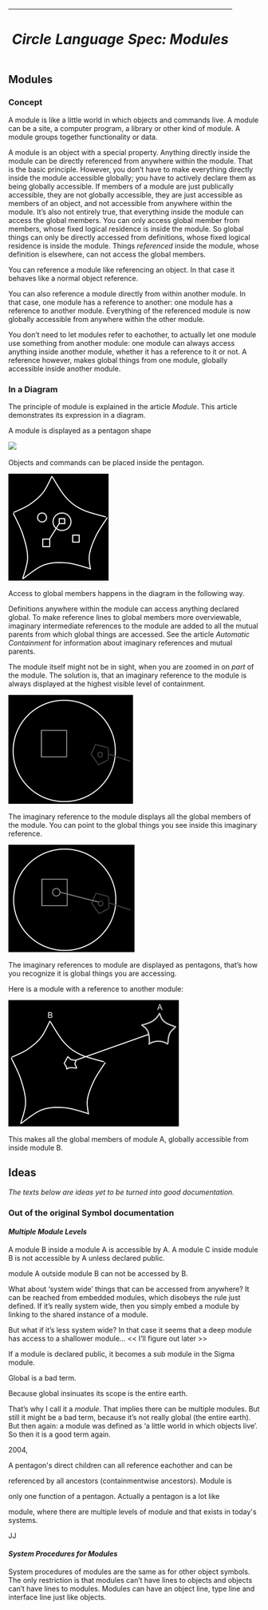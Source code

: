 ﻿|<h1>***Circle Language Spec: Modules***</h1>|
| :- |
## **Modules**
### **Concept**
A module is like a little world in which objects and commands live. A module can be a site, a computer program, a library or other kind of module. A module groups together functionality or data.

A module is an object with a special property. Anything directly inside the module can be directly referenced from anywhere within the module. That is the basic principle. However, you don’t have to make everything directly inside the module accessible globally; you have to actively declare them as being globally accessible. If members of a module are just publically accessible, they are not globally accessible, they are just accessible as members of an object, and not accessible from anywhere within the module. It’s also not entirely true, that everything inside the module can access the global members. You can only access global member from members, whose fixed logical residence is inside the module. So global things can only be directly accessed from definitions, whose fixed logical residence is inside the module. Things *referenced* inside the module, whose definition is elsewhere, can not access the global members.

You can reference a module like referencing an object. In that case it behaves like a normal object reference.

You can also reference a module directly from within another module. In that case, one module has a reference to another: one module has a reference to another module. Everything of the referenced module is now globally accessible from anywhere within the other module.

You don’t need to let modules refer to eachother, to actually let one module use something from another module: one module can always access anything inside another module, whether it has a reference to it or not. A reference however, makes global things from one module, globally accessible inside another module.
### **In a Diagram**
The principle of module is explained in the article *Module*. This article demonstrates its expression in a diagram.

A module is displayed as a pentagon shape

![](images/Modules.001.png)

Objects and commands can be placed inside the pentagon.

![](images/Modules.002.png)

Access to global members happens in the diagram in the following way.

Definitions anywhere within the module can access anything declared global. To make reference lines to global members more overviewable, imaginary intermediate references to the module are added to all the mutual parents from which global things are accessed. See the article *Automatic Containment* for information about imaginary references and mutual parents.

The module itself might not be in sight, when you are zoomed in on *part* of the module. The solution is, that an imaginary reference to the module is always displayed at the highest visible level of containment.

![](images/Modules.003.png)

The imaginary reference to the module displays all the global members of the module. You can point to the global things you see inside this imaginary reference.

![](images/Modules.004.png)

The imaginary references to module are displayed as pentagons, that’s how you recognize it is global things you are accessing.

Here is a module with a reference to another module:

![](images/Modules.005.png)

This makes all the global members of module A, globally accessible from inside module B.
## **Ideas**
*The texts below are ideas yet to be turned into good documentation.*
### **Out of the original Symbol documentation**
#### *Multiple Module Levels*
A module B inside a module A is accessible by A. A module C inside module B is not accessible by A unless declared public.

module A outside module B can not be accessed by B.

What about ‘system wide’ things that can be accessed from anywhere? It can be reached from embedded modules, which disobeys the rule just defined. If it’s really system wide, then you simply embed a module by linking to the shared instance of a module.

But what if it’s less system wide? In that case it seems that a deep module has access to a shallower module… << I’ll figure out later >>


If a module is declared public, it becomes a sub module in the Sigma module.




Global is a bad term.

Because global insinuates its scope is the entire earth.

That’s why I call it a *module*. That implies there can be multiple modules. But still it might be a bad term, because it’s not really global (the entire earth). But then again: a module was defined as ‘a little world in which objects live’. So then it is a good term again.


2004,

A pentagon's direct children can all reference eachother and can be

referenced by all ancestors (containmentwise ancestors). Module is

only one function of a pentagon. Actually a pentagon is a lot like

module, where there are multiple levels of module and that exists in today's systems.

JJ

#### *System Procedures for Modules*
System procedures of modules are the same as for other object symbols. The only restriction is that modules can’t have lines to objects and objects can’t have lines to modules. Modules can have an object line, type line and interface line just like objects.

